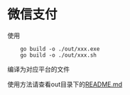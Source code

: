 # 微信支付

使用
```golang
    go build -o ./out/xxx.exe
    go build -o ./out/xxx.sh
```
编译为对应平台的文件

使用方法请查看out目录下的[README.md](./out/README.md)


